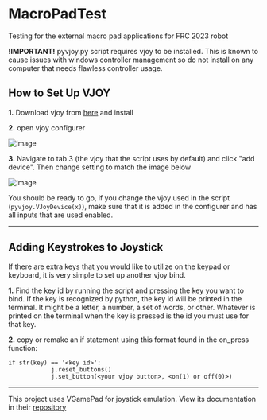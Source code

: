 # MacroPadTest
Testing for the external macro pad applications for FRC 2023 robot

**!IMPORTANT!** pyvjoy.py script requires vjoy to be installed. This is known to cause issues with windows controller management so do not install on any computer that needs flawless controller usage.


## How to Set Up VJOY

**1.** Download vjoy from [here](https://sourceforge.net/projects/vjoystick/) and install


**2.** open vjoy configurer

![image](https://user-images.githubusercontent.com/105398626/229634940-c4194835-f7cf-4d9e-abb6-da7c05b3a34c.png)


**3.** Navigate to tab 3 (the vjoy that the script uses by default) and click "add device". Then change setting to match the image below

![image](https://user-images.githubusercontent.com/105398626/229635728-6c18eb84-a23a-498d-9a57-049c3938dfda.png)


You should be ready to go, if you change the vjoy used in the script (`pyvjoy.VJoyDevice(x)`), make sure that it is added in the configurer and has all inputs that are used enabled.

---

## Adding Keystrokes to Joystick
If there are extra keys that you would like to utilize on the keypad or keyboard, it is very simple to set up another vjoy bind.

**1.** Find the key id by running the script and pressing the key you want to bind. If the key is recognized by python, the key id will be printed in the terminal. It might be a letter, a number, a set of words, or other. Whatever is printed on the terminal when the key is pressed is the id you must use for that key.

**2.** copy or remake an if statement using this format found in the on_press function:
```
if str(key) == '<key id>':
            j.reset_buttons()
            j.set_button(<your vjoy button>, <on(1) or off(0)>)
```

---

This project uses VGamePad for joystick emulation. View its documentation in their [repository](https://github.com/yannbouteiller/vgamepad)
